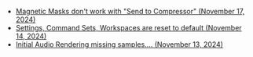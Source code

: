 - [Magnetic Masks don't work with "Send to Compressor" (November 17, 2024)](https://github.com/CommandPost/FCPCafe/issues/419)
- [Settings, Command Sets, Workspaces are reset to default  (November 14, 2024)](https://github.com/CommandPost/FCPCafe/issues/416)
- [Initial Audio Rendering missing samples.... (November 13, 2024)](https://github.com/CommandPost/FCPCafe/issues/414)
